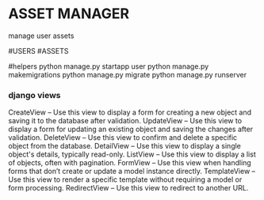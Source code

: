 # ASSET MANAGER
manage user assets

#USERS
#ASSETS

#helpers
python manage.py startapp user
python manage.py makemigrations
python manage.py migrate
python manage.py runserver
### django views
CreateView – Use this view to display a form for creating a new object and saving it to the database after validation.
UpdateView – Use this view to display a form for updating an existing object and saving the changes after validation.
DeleteView – Use this view to confirm and delete a specific object from the database.
DetailView – Use this view to display a single object's details, typically read-only.
ListView – Use this view to display a list of objects, often with pagination.
FormView – Use this view when handling forms that don’t create or update a model instance directly.
TemplateView – Use this view to render a specific template without requiring a model or form processing.
RedirectView – Use this view to redirect to another URL.
